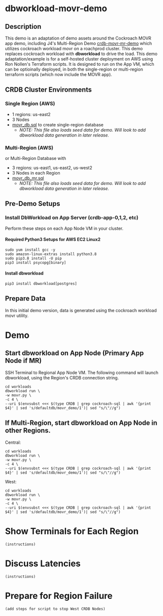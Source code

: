 # dbworkload-movr-demo

## Description
This demo is an adaptation of demo assets around the Cockroach MOVR app demo, including J4's Multi-Region Demo [crdb-movr-mr-demo](https://github.com/sheaffej/crdb-movr-mr-demo) which utilizes cockroach workload movr on a roachprod cluster.  This demo replaces cockroach workload with  **dbworkload** to drive the load.  This demo adaptation/example is for a self-hosted cluster deployment on AWS using Ron Nollen's Terraform scripts.  It is designed to run on the App VM, which can be optioinally deployed, in both the single-region or multi-region terraform scripts (which now include the MOVR app).

## CRDB Cluster Environments
### Single Region (AWS)
- 1 regions: us-east2
- 3 Nodes
- [movr_db.sql](movr_db.sql) to create single-region database
  - *NOTE: This file also loads seed data for demo.  Will look to add dbworkload data generation in later release.*

### Multi-Region (AWS)
or Multi-Region Database with 
- 3 regions: us-east1, us-east2, us-west2
- 3 Nodes in each Region
- [movr_db_mr.sql](movr_db_mr.sql) 
  - *NOTE: This file also loads seed data for demo.  Will look to add dbworkload data generation in later release.*

## Pre-Demo Setups

### Install DbWorkload on App Server (crdb-app-0,1,2, etc)
Perform these steps on each App Node VM in your cluster.   

#### Required Python3 Setups for AWS EC2 Linux2  
```
sudo yum install gcc -y
sudo amazon-linux-extras install python3.8
sudo pip3.8 install -U pip
pip3 install psycopg[binary]
```
#### Install dbworkload
```
pip3 install dbworkload[postgres]
```
## Prepare Data 
In this initial demo version, data is generated using the cockroach workload movr utility.

# Demo 
## Start dbworkload on App Node (Primary App Node if MR)
SSH Terminal to Regional App Node VM.  The following command will launch dbworkload, using the Region's CRDB connection string.
```
cd workloads
dbworkload run \
-w movr.py \
-c 4 \
--uri $(envsubst <<< $(type CRDB | grep cockroach-sql | awk '{print $4}' | sed 's/defaultdb/movr_demo/1')| sed "s/\"//g")

```
## If Multi-Region, start dbworkload on App Node in other Regions.

Central:
```
cd workloads
dbworkload run \
-w movr.py \
-c 4 \
--uri $(envsubst <<< $(type CRDB | grep cockroach-sql | awk '{print $4}' | sed 's/defaultdb/movr_demo/1')| sed "s/\"//g")
```
West:
```
cd workloads
dbworkload run \
-w movr.py \
-c 4 \
--uri $(envsubst <<< $(type CRDB | grep cockroach-sql | awk '{print $4}' | sed 's/defaultdb/movr_demo/1')| sed "s/\"//g")
```

# Show Terminals for Each Region
```
(instructions)
```

# Discuss Latencies
```
(instructions)
```

# Prepare for Region Failure
```
(add steps for script to stop West CRDB Nodes)


```

# 
```


